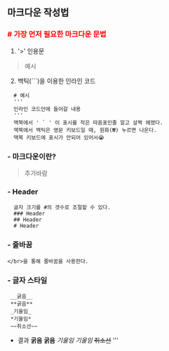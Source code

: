 ## 마크다운 작성법

### <span style="color:red">\# 가장 먼저 필요한 마크다운 문법<span>
1. '>' 인용문
> 예시
2. 백틱(\```)을 이용한 인라인 코드
```
  # 예시
  '''
  인라인 코드안에 들어갈 내용
  '''
  맥북에서 ' ` ' 이 표시를 작은 따옴표인줄 알고 살짝 헤맸다.
  맥북에서 백틱은 영문 키보드일 때, 원화(₩) 누르면 나온다.
  맥북 키보드에 표시가 안되어 있어서😭
```

### - 마크다운이란?
> 추가바람

### - Header
```
  글자 크기를 #의 갯수로 조절할 수 있다.
  ### Header
  ## Header
  # Header
```
### - 줄바꿈
  ```  
  </br>을 통해 줄바꿈을 사용한다.
  ```
  
### - 글자 스타일
 ```
  __굵음__
  **굵음**
  _기울임_
  *기울임*
  ~~취소선~~
  ```
  - 결과
  __굵음__
  **굵음**
  _기울임_
  *기울임*
  ~~취소선~~
  '''
